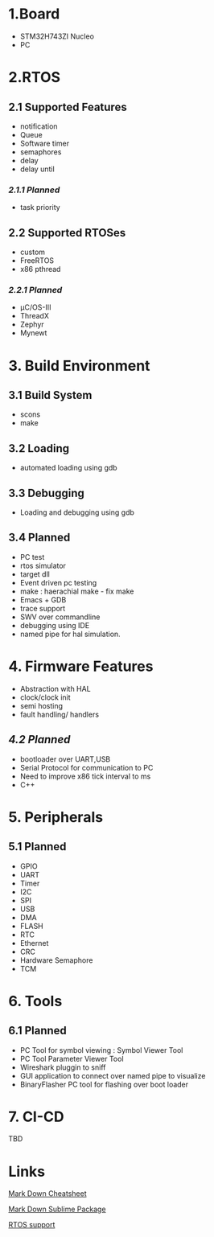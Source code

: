 # 1.Board
- STM32H743ZI Nucleo
- PC

# 2.RTOS

## 2.1 Supported Features
- notification
- Queue
- Software timer
- semaphores
- delay
- delay until

### *2.1.1 Planned*
- task priority

## 2.2 Supported RTOSes
- custom
- FreeRTOS
- x86 pthread

### *2.2.1 Planned*
- μC/OS-III
- ThreadX
- Zephyr
- Mynewt


# 3. Build Environment

## 3.1 Build System
- scons
- make

## 3.2 Loading
- automated loading using gdb

## 3.3 Debugging
- Loading and debugging using gdb

## 3.4 Planned
- PC test
- rtos simulator
- target dll
- Event driven pc testing
- make : haerachial make - fix make
- Emacs + GDB
- trace support
- SWV over commandline
- debugging using IDE
- named pipe for hal simulation.


# 4. Firmware Features
- Abstraction with HAL
- clock/clock init
- semi hosting
- fault handling/ handlers

## *4.2 Planned*
- bootloader over UART,USB
- Serial Protocol for communication to PC
- Need to improve x86 tick interval to ms
- C++


# 5. Peripherals
## 5.1 Planned
- GPIO
- UART
- Timer
- I2C
- SPI
- USB
- DMA
- FLASH
- RTC
- Ethernet
- CRC
- Hardware Semaphore
- TCM

# 6. Tools
## 6.1 Planned
- PC Tool for symbol viewing : Symbol Viewer Tool
- PC Tool Parameter Viewer Tool
- Wireshark pluggin to sniff
- GUI application to connect over named pipe to visualize
- BinaryFlasher PC tool for flashing over boot loader

# 7. CI-CD
TBD

# Links
[Mark Down Cheatsheet](https://www.markdownguide.org/cheat-sheet/)

[Mark Down Sublime Package](https://packagecontrol.io/packages/MarkdownLivePreview)

[RTOS support](https://en.wikipedia.org/wiki/Comparison_of_real-time_operating_systems)
